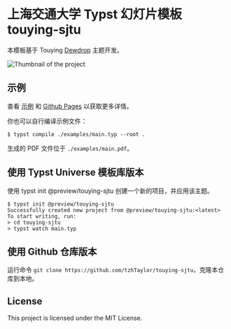 # 上海交通大学 Typst 幻灯片模板 touying-sjtu

本模板基于 Touying [Dewdrop](https://github.com/touying-typ/touying/blob/main/themes/dewdrop.typ) 主题开发。

![Thumbnail of the project](https://github.com/tzhTaylor/touying-sjtu/blob/main/thumbnail.png)

## 示例

查看 [示例](examples) 和 [Github Pages](https://tzhtaylor.github.io/touying-sjtu) 以获取更多详情。

你也可以自行编译示例文件：

```console
$ typst compile ./examples/main.typ --root .
```

生成的 PDF 文件位于 `./examples/main.pdf`。

## 使用 Typst Universe 模板库版本

使用 typst init @preview/touying-sjtu 创建一个新的项目，并应用该主题。

```console
$ typst init @preview/touying-sjtu
Successfully created new project from @preview/touying-sjtu:<latest>
To start writing, run:
> cd touying-sjtu
> typst watch main.typ
```

## 使用 Github 仓库版本

运行命令 `git clone https://github.com/tzhTaylor/touying-sjtu`，克隆本仓库到本地。

## License

This project is licensed under the MIT License.
